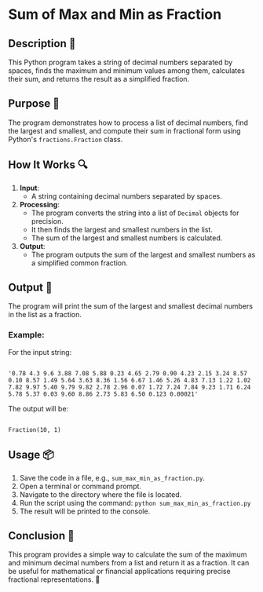 # Sum of Max and Min as Fraction

## Description 📝

This Python program takes a string of decimal numbers separated by spaces, finds the maximum and minimum values among them, calculates their sum, and returns the result as a simplified fraction.

## Purpose 🎯

The program demonstrates how to process a list of decimal numbers, find the largest and smallest, and compute their sum in fractional form using Python's `fractions.Fraction` class.

## How It Works 🔍

1. **Input**:
    - A string containing decimal numbers separated by spaces.
2. **Processing**:
    - The program converts the string into a list of `Decimal` objects for precision.
    - It then finds the largest and smallest numbers in the list.
    - The sum of the largest and smallest numbers is calculated.
3. **Output**:
    - The program outputs the sum of the largest and smallest numbers as a simplified common fraction.

## Output 📜

The program will print the sum of the largest and smallest decimal numbers in the list as a fraction.

### Example:

For the input string:

```

'0.78 4.3 9.6 3.88 7.08 5.88 0.23 4.65 2.79 0.90 4.23 2.15 3.24 8.57 0.10 8.57 1.49 5.64 3.63 8.36 1.56 6.67 1.46 5.26 4.83 7.13 1.22 1.02 7.82 9.97 5.40 9.79 9.82 2.78 2.96 0.07 1.72 7.24 7.84 9.23 1.71 6.24 5.78 5.37 0.03 9.60 8.86 2.73 5.83 6.50 0.123 0.00021'

```

The output will be:

```

Fraction(10, 1)

```

## Usage 📦

1. Save the code in a file, e.g., `sum_max_min_as_fraction.py`.
2. Open a terminal or command prompt.
3. Navigate to the directory where the file is located.
4. Run the script using the command:
   `python sum_max_min_as_fraction.py`
5. The result will be printed to the console.

## Conclusion 🚀

This program provides a simple way to calculate the sum of the maximum and minimum decimal numbers from a list and return it as a fraction. It can be useful for mathematical or financial applications requiring precise fractional representations. 🎯
